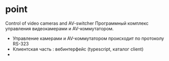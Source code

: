 # point
Control of video cameras and AV-switcher
Программный комплекс управления видеокамерами и AV-коммутатором.
- Управление камерами и AV-коммутатором происходит по протоколу RS-323
- Клиентская часть : вебинтерфейс (typescript, каталог client) 
- 
